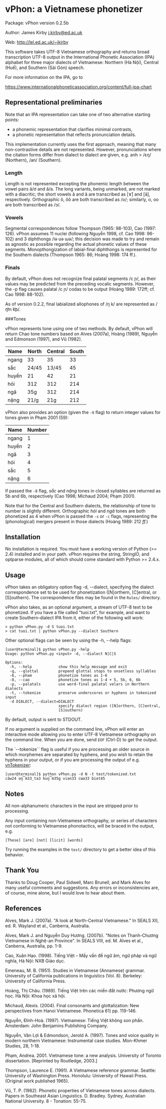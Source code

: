 # vPhon: a Vietnamese phonetizer

Package: vPhon version 0.2.5b

Author: James Kirby <j.kirby@ed.ac.uk>

Web: http://lel.ed.ac.uk/~jkirby

This software takes UTF-8 Vietnamese orthography and returns broad transcription UTF-8 output in the International Phonetic Association (IPA) alphabet for three major dialects of Vietnamese: Northern (Hà Nội), Central (Huế), and Southern (Sài Gòn) speech.

For more information on the IPA, go to

https://www.internationalphoneticassociation.org/content/full-ipa-chart

## Representational preliminaries

Note that an IPA representation can take one of two alternative starting points:

- a phonemic representation that clarifies minimal contrasts,
- a phonetic representation that reflects pronunciation details.

This implementation currently uses the first approach, meaning that many non-contrastive details are not represented. However, pronunciations where the citation forms differ from dialect to dialect are given, e.g. anh > /ɛŋ/ (Northern), /an/ (Southern).

### Length

Length is not represented excepting the phonemic length between the vowel pairs â/ơ and ă/a. The long variants, being unmarked, 
are not marked with a diacritic; the short vowels â and ă are transcribed as [ɤ̆] and [ă], respectively. Orthographic ô, ôô
are both transcribed as /o/; similarly, o, oo are both transcribed as /ɔ/.

### Vowels

Segmental correspondences follow Thompson (1965: 98-103), Cao (1997: 126). vPhon assumes 11 nuclei (following Nguyễn 1998, cf. Cao 1998: 96-102) and 3 diphthongs /iə uə ɯə/; this decision was made to try and remain as agnostic as possible regarding the actual phonetic values of these segments. Monopthongization of labial-final diphthongs is represented for the Southern dialects (Thompson 1965: 86; Hoàng 1998: 174 ff.).

### Finals

By default, vPhon does not recognize final palatal segments /c ɲ/, as their values may be predicted from the preceding vocalic segments.  However, the -p flag causes palatal /c ɲ/ codas to be output (Hoàng 1989: 172ff; cf. Cao 1998: 88-102).

As of version 0.2.2, final labialized allophones of /ŋ k/ are represented as /ŋ͡m k͡p/.

###Tones

vPhon represents tone using one of two methods. By default, vPhon will return Chao tone numbers based on Alves (2007a), Hoàng (1989), Nguyễn and Edmonson (1997), and Vũ (1982).

Name | North | Central | South
---- | ----- | ------- | -----
ngang|33|35|33
sắc|24/45|13/45|45
huyền|21|42|21
hỏi|312|312|214
ngã|35g|312|214
nặng|21/g|21g|212

vPhon also provides an option (given the `-6` flag) to return integer values for tones given in Phạm 2001 (59):

| Name  | Number |
| ----- | --- |
| ngang | 1   |
| huyền | 2   |
| ngã   | 3   |
| hỏi   | 4   |
| sắc   | 5   |
| nặng  | 6   |

If passed the ```-8``` flag, *sắc* and *nặng* tones in closed syllables are returned as 5b and 6b, respectively (Cao 1998; Michaud 2004; Phạm 2001).

Note that for the Central and Southern dialects, the relationship of tone to number is slightly different. Orthographic *hỏi* and *ngã*
tones are both phonetized as 4 when vPhon is passed the `-s` or `-c` flags, representing the (phonological) mergers present in those dialects (Hoàng 1989: 212 *ff.*)

## Installation

No installation is required. You must have a working version of Python (>= 2.4) installed and in your path. vPhon requires
the string, StringIO, and optparse modules, all of which should come standard with Python >= 2.4.x.

## Usage

vPhon takes an obligatory option flag -d, --dialect, specifying
the dialect correspondence set to be used for phonetization
([N]orthern, [C]entral, or [S]outhern). The correspondence files
may be found in the `Rules/` directory.

vPhon also takes, as an optional argument, a stream of UTF-8
text to be phonetized. If you have a file called "tuoi.txt",
for example, and want to create Southern-dialect IPA from
it, either of the following will work:

```
> python vPhon.py -d S tuoi.txt
> cat tuoi.txt | python vPhon.py --dialect Southern
```

Other optional flags can be seen by using the -h, --help flags:

```
[user@terminal]$ python vPhon.py -help
Usage: python vPhon.py <input> -d, --dialect N|C|S

Options:
  -h, --help            show this help message and exit
  -g, --glottal         prepend glottal stops to onsetless syllables
  -6, --pham            phonetize tones as 1-6
  -8, --cao             phonetize tones as 1-4 + 5, 5b, 6, 6b
  -p, --palatals        use word-final palatal velars in Northern dialects
  -t, --tokenize        preserve underscores or hyphens in tokenized input
  -d DIALECT, --dialect=DIALECT
                        specify dialect region ([N]orthern, [C]entral,
                        [S]outhern)
```

By default, output is sent to STDOUT.

If no argument is supplied on the command line, vPhon will
enter an interactive mode allowing you to enter UTF-8
Vietnamese orthography on the command line. When you are done,
send `EOF` (Ctrl-D) to get the output.

The `--tokenize`` flag is useful if you are processing an older source in which morphemes are separated by hyphens, and you wish to retain the hyphens in your output, or if you are processing the output of e.g. [vnTokenizer](http://mim.hus.vnu.edu.vn/phuonglh/softwares/vnTokenizer):

```
[user@terminal]$ python vPhon.py -d N -t test/tokenized.txt 
căw24 oŋ͡m33_ta3 kuŋ͡m35g viən33 cɯə33 biət45
```

## Notes

All non-alphanumeric characters in the input are stripped
prior to processing.

Any input containing non-Vietnamese orthography, or series
of characters not conforming to Vietnamese phonotactics, will be
braced in the output, e.g.

```
[These] [are] [not] [licit] [words]
```

Try running the examples in the `test/` directory to get a
better idea of this behavior.

## Thank You

Thanks to Doug Cooper, Paul Sidwell, Marc Brunell, and
Mark Alves for many useful comments and suggestions. Any
errors or inconsistencies are, of course, mine alone, but
I would love to hear about them.

## References

Alves, Mark J. (2007a). "A look at North-Central Vietnamese."
In SEALS XII, ed. R. Wayland et al., Canberra, Australia.

Alves, Mark J. and Nguyễn Duy Hương. (2007b). "Notes on
Thanh-Chương Vietnamese in Nghệ-an Province". In SEALS VIII,
ed. M. Alves et al., Canberra, Australia, pp. 1-9.

Cao, Xuân Hạo. (1998). Tiếng Việt – Mấy vấn đề ngữ âm, ngữ pháp
và ngữ nghĩa, Hà Nội: NXB Giáo dục.

Emeneau, M. B. (1951). Studies in Vietnamese (Annamese) grammar.
University of California publications in linguistics (Vol. 8).
Berkeley: University of California Press.

Hoàng, Thị Châu. (1989). Tiếng Việt trên các miền đất nước:
Phương ngữ học. Hà Nội: Khoa học xã hội.

Michaud, Alexis. (2004). Final consonants and glottalization: New
perspectives from Hanoi Vietnamese. Phonetica 61) pp. 119-146.

Nguyễn, Đình-Hoà. (1997). Vietnamese: Tiếng Việt không son phấn.
Amsterdam: John Benjamins Publishing Company.

Nguyễn, Văn Lợi & Edmondson, Jerold A. (1997). Tones and voice
quality in modern northern Vietnamese: Instrumental case studies.
Mon-Khmer Studies, 28, 1-18.

Phạm, Andrea. 2001. Vietnamese tone: a new analysis. University
of Toronto dissertation. [Reprinted by Routledge, 2003.]

Thompson, Laurence E. (1991). A Vietnamese reference grammar.
Seattle: University of Washington Press. Honolulu: University
of Hawaii Press. (Original work published 1965).

Vũ, T. P. (1982). Phonetic properties of Vietnamese tones across
dialects. Papers in Southeast Asian Linguistics. D. Bradley. Sydney,
Australian National University. 8 - Tonation: 55-75.

